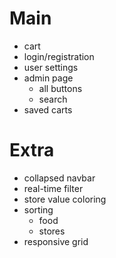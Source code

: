 # Main
- cart
- login/registration
- user settings
- admin page
  - all buttons
  - search
- saved carts

# Extra
- collapsed navbar
- real-time filter
- store value coloring
- sorting
  - food
  - stores
- responsive grid
